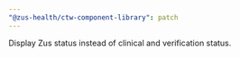```yaml
---
"@zus-health/ctw-component-library": patch
---
```


Display Zus status instead of clinical and verification status.
